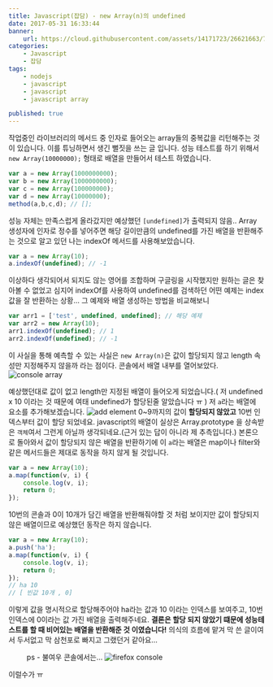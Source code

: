 ```yaml
---
title: Javascript(잡담) - new Array(n)의 undefined
date: 2017-05-31 16:33:44
banner:
    url: https://cloud.githubusercontent.com/assets/14171723/26621663/7479b128-4622-11e7-9a27-96aa8bb863a6.png
categories:
    - Javascript
    - 잡담
tags:
    - nodejs
    - javascript
    - javascript
    - javascript array

published: true
---
```

작업중인 라이브러리의 메서드 중 인자로 들어오는 array들의 중복값을 리턴해주는 것이 있습니다. 이를 튜닝하면서 생긴 뻘짓을 쓰는 글 입니다. 성능 테스트를 하기 위해서 `new Array(10000000);` 형태로 배열을 만들어서 테스트 하였습니다.

```javascript
var a = new Array(1000000000);
var b = new Array(1000000000);
var c = new Array(100000000);
var d = new Array(10000000);
method(a,b,c,d); // [];
```
성능 자체는 만족스럽게 올라갔지만 예상했던 `[undefined]`가 출력되지 않음.. Array 생성자에 인자로 정수를 넣어주면 해당 길이만큼의 undefined를 가진 배열을 반환해주는 것으로 알고 있던 나는 indexOf 메서드를 사용해보았습니다.

```javascript
var a = new Array(10);
a.indexOf(undefined); // -1
```
이상하다 생각되어서 되지도 않는 영어를 조합하며 구글링을 시작했지만 원하는 글은 찾아볼 수 없었고 심지어 indexOf를 사용하여 undefined를 검색하던 어떤 예제는 index값을 잘 반환하는 상황... 그 예제와 배열 생성하는 방법을 비교해보니
```javascript
var arr1 = ['test', undefined, undefined]; // 해당 예제
var arr2 = new Array(10);
arr1.indexOf(undefined); // 1
arr2.indexOf(undefined); // -1
```
이 사실을 통해 예측할 수 있는 사실은 `new Array(n)`은 값이 할당되지 않고 length 속성만 지정해주지 않을까 라는 점이다. 콘솔에서 배열 내부를 열어보았다.
![console array](https://cloud.githubusercontent.com/assets/14171723/26661897/6ec79062-46bb-11e7-8552-89dfed6067ac.png)

예상했던대로 값이 없고 length만 지정된 배열이 들어오게 되었습니다.( 저 undefined x 10 이라는 것 때문에 여태 undefined가 할당된줄 알았습니다 ㅠ ) 저 `a`라는 배열에 요소를 추가해보겠습니다.
![add element](https://cloud.githubusercontent.com/assets/14171723/26662468/fcaaffc4-46be-11e7-93d7-112745424bbc.png)
0~9까지의 값이 **할당되지 않았고** 10번 인덱스부터 값이 할당 되었네요. javascript의 배열이 실상은 Array.prototype 을 상속받은 `객체`여서 그런게 아닐까 생각되네요.(근거 있는 답이 아니라 제 추측입니다.) 본론으로 돌아와서 값이 할당되지 않은 배열을 반환하기에 이 `a`라는 배열은 map이나 filter와 같은 메서드들은 제대로 동작을 하지 않게 될 것입니다.

```javascript
var a = new Array(10);
a.map(function(v, i) {
    console.log(v, i);
    return 0;
});
```
10번의 콘솔과 0이 10개가 담긴 배열을 반환해줘야할 것 처럼 보이지만 값이 할당되지 않은 배열이므로 예상했던 동작은 하지 않습니다.
```javascript
var a = new Array(10);
a.push('ha');
a.map(function(v, i) {
    console.log(v, i);
    return 0;
});
// ha 10
// [ 빈값 10개 , 0]
```
이렇게 값을 명시적으로 할당해주어야 ha라는 값과 10 이라는 인덱스를 보여주고, 10번 인덱스에 0이라는 값 가진 배열을 출력해주네요. **결론은 할당 되지 않았기 떄문에 성능테스트를 할 때 비어있는 배열을 반환해준 것 이였습니다!** 의식의 흐름에 맡겨 막 쓴 글이여서 두서없고 막 삼천포로 빠지고 그랬던거 같아요...




　
　
ps - 불여우 콘솔에서는...
![firefox console](https://cloud.githubusercontent.com/assets/14171723/26663318/e5f313a6-46c4-11e7-95a9-02d1fbd5fb09.png)

이럴수가 ㅠ
